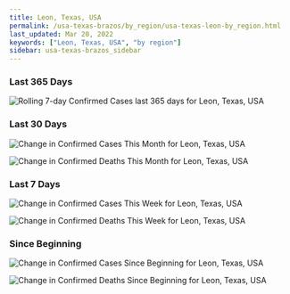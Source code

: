 ```yaml
---
title: Leon, Texas, USA
permalink: /usa-texas-brazos/by_region/usa-texas-leon-by_region.html
last_updated: Mar 20, 2022
keywords: ["Leon, Texas, USA", "by region"]
sidebar: usa-texas-brazos_sidebar
---
```


<h3>Last 365 Days</h3>

![Rolling 7-day Confirmed Cases last 365 days for Leon, Texas, USA](/covid_tracker/images/graphs/usa-texas-leon-weekly_totals_graph.png)

<h3>Last 30 Days</h3>

![Change in Confirmed Cases This Month for Leon, Texas, USA](/covid_tracker/images/graphs/usa-texas-leon-delta_confirmed-30_days_graph.png)

![Change in Confirmed Deaths This Month for Leon, Texas, USA](/covid_tracker/images/graphs/usa-texas-leon-delta_deaths-30_days_graph.png)

<h3>Last 7 Days</h3>

![Change in Confirmed Cases This Week for Leon, Texas, USA](/covid_tracker/images/graphs/usa-texas-leon-delta_confirmed-7_days_graph.png)

![Change in Confirmed Deaths This Week for Leon, Texas, USA](/covid_tracker/images/graphs/usa-texas-leon-delta_deaths-7_days_graph.png)

<h3>Since Beginning</h3>

![Change in Confirmed Cases Since Beginning for Leon, Texas, USA](/covid_tracker/images/graphs/usa-texas-leon-delta_confirmed-since_beginning_graph.png)

![Change in Confirmed Deaths Since Beginning for Leon, Texas, USA](/covid_tracker/images/graphs/usa-texas-leon-delta_deaths-since_beginning_graph.png)
